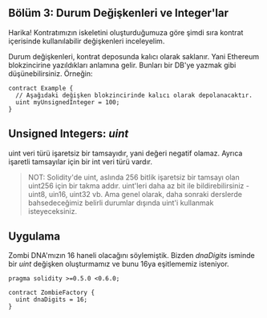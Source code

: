 ## Bölüm 3: Durum Değişkenleri ve Integer'lar

Harika! Kontratımızın iskeletini oluşturduğumuza göre şimdi sıra kontrat içerisinde kullanılabilir değişkenleri inceleyelim.

Durum değişkenleri, kontrat deposunda kalıcı olarak saklanır. Yani Ethereum blokzincirine yazıldıkları anlamına gelir. Bunları bir DB'ye yazmak gibi düşünebilirsiniz.
Örneğin:

    contract Example {
      // Aşağıdaki değişken blokzincirinde kalıcı olarak depolanacaktır.
      uint myUnsignedInteger = 100;
    }
    
## Unsigned Integers: *uint*

uint veri türü işaretsiz bir tamsayıdır, yani değeri negatif olamaz. Ayrıca işaretli tamsayılar için bir int veri türü vardır.

>NOT: Solidity'de uint, aslında 256 bitlik işaretsiz bir tamsayı olan uint256 için bir takma addır. uint'leri daha az bit ile bildirebilirsiniz - uint8, uin16, uint32 vb. Ama genel olarak, daha sonraki derslerde bahsedeceğimiz belirli durumlar dışında uint'i kullanmak isteyeceksiniz.

## Uygulama

Zombi DNA'mızın 16 haneli olacağını söylemiştik. Bizden _dnaDigits_ isminde bir _uint_ değişken oluşturmamız ve bunu 16ya eşitlememiz isteniyor.

    pragma solidity >=0.5.0 <0.6.0;
    
    contract ZombieFactory {
      uint dnaDigits = 16;
    }
